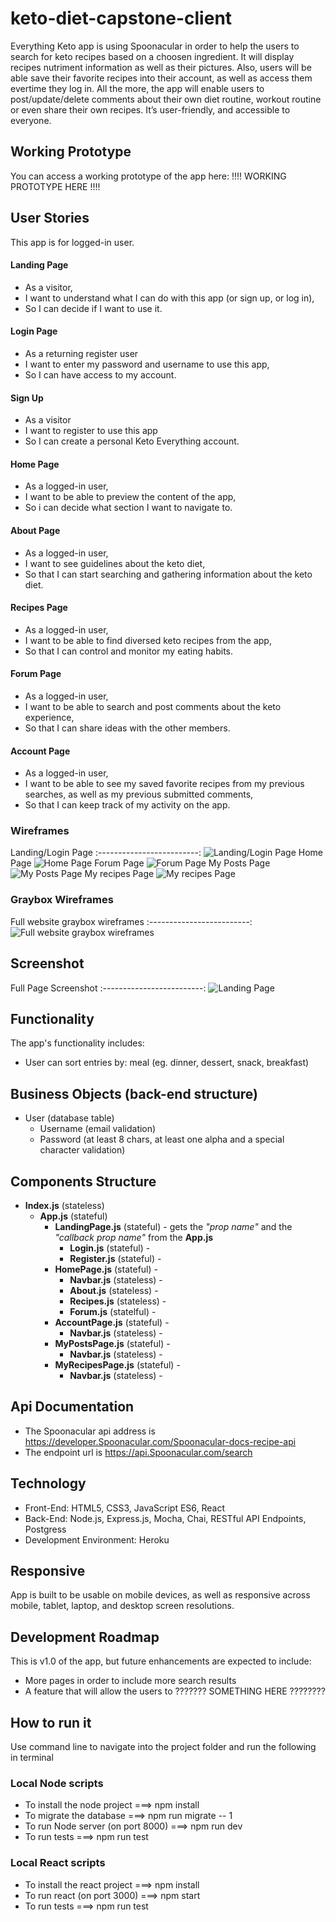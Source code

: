 # keto-diet-capstone-client
Everything Keto app is using Spoonacular in order to help the users to search for keto recipes based on a choosen ingredient.
It will display recipes nutriment information as well as their pictures.
Also, users will be able save their favorite recipes into their account, as well as access them evertime they log in.
All the more, the app will enable users to post/update/delete comments about their own diet routine, workout routine or even share their own recipes.
It’s user-friendly, and accessible to everyone.

## Working Prototype
You can access a working prototype of the app here: !!!! WORKING PROTOTYPE HERE !!!!

## User Stories
This app is for logged-in user.

#### Landing Page
* As a visitor,
* I want to understand what I can do with this app (or sign up, or log in), 
* So I can decide if I want to use it.

#### Login Page
* As a returning register user
* I want to enter my password and username to use this app,
* So I can have access to my account.


#### Sign Up
* As a visitor
* I want to register to use this app
* So I can create a personal Keto Everything account.


#### Home Page
* As a logged-in user,
* I want to be able to preview the content of the app,
* So i can decide what section I want to navigate to.


#### About Page
* As a logged-in user,
* I want to see guidelines about the keto diet,
* So that I can start searching and gathering information about the keto diet.

#### Recipes Page
* As a logged-in user,
* I want to be able to find diversed keto recipes from the app, 
* So that I can control and monitor my eating habits.


#### Forum Page
* As a logged-in user,
* I want to be able to search and post comments about the keto experience,
* So that I can share ideas with the other members.


#### Account Page
* As a logged-in user,
* I want to be able to see my saved favorite recipes from my previous searches, as well as my previous submitted comments,
* So that I can keep track of my activity on the app.

### Wireframes
Landing/Login Page
:-------------------------:
![Landing/Login Page](/github-images/wireframes/keto-diet-capstone-client-landingpage.jpg) 
Home Page
![Home Page](/github-images/wireframes/keto-diet-capstone-client-homepage.jpg) 
Forum Page
![Forum Page](/github-images/wireframes/keto-diet-capstone-client-forumpage.jpg) 
My Posts Page
![My Posts Page](/github-images/wireframes/keto-diet-capstone-client-myposts.jpg) 
My recipes Page
![My recipes Page](/github-images/wireframes/keto-diet-capstone-client-myrecipes.jpg) 

### Graybox Wireframes
Full website graybox wireframes
:-------------------------:
![Full website graybox wireframes](/github-images/wireframes/graybox-wireframes.png) 

## Screenshot
Full Page Screenshot 
:-------------------------:
![Landing Page](/github-images/screenshots/FILENAMEHERE.jpg) 

## Functionality
The app's functionality includes:
* User can sort entries by: meal (eg. dinner, dessert, snack, breakfast)

## Business Objects (back-end structure)
* User (database table)
    * Username (email validation)
    * Password (at least 8 chars, at least one alpha and a special character validation)


## Components Structure
* __Index.js__ (stateless)
    * __App.js__ (stateful)
        * __LandingPage.js__ (stateful) - gets the _"prop name"_ and the _"callback prop name"_ from the __App.js__
            * __Login.js__ (stateful) - 
            * __Register.js__ (stateful) - 
        * __HomePage.js__ (stateful)  - 
            * __Navbar.js__ (stateless) - 
            * __About.js__ (stateless) - 
            * __Recipes.js__ (stateless) - 
            * __Forum.js__ (statelful) - 
        * __AccountPage.js__ (stateful) - 
            * __Navbar.js__ (stateless) - 
        * __MyPostsPage.js__ (stateful) - 
            * __Navbar.js__ (stateless) - 
        * __MyRecipesPage.js__ (stateful) - 
            * __Navbar.js__ (stateless) - 

            

## Api Documentation
* The Spoonacular api address is  https://developer.Spoonacular.com/Spoonacular-docs-recipe-api
* The endpoint url is https://api.Spoonacular.com/search

## Technology
* Front-End: HTML5, CSS3, JavaScript ES6, React
* Back-End: Node.js, Express.js, Mocha, Chai, RESTful API Endpoints, Postgress
* Development Environment: Heroku

## Responsive
App is built to be usable on mobile devices, as well as responsive across mobile, tablet, laptop, and desktop screen resolutions.

## Development Roadmap
This is v1.0 of the app, but future enhancements are expected to include:
* More pages in order to include more search results 
* A feature that will allow the users to ??????? SOMETHING HERE ????????


## How to run it
Use command line to navigate into the project folder and run the following in terminal

### Local Node scripts
* To install the node project ===> npm install
* To migrate the database ===> npm run migrate -- 1
* To run Node server (on port 8000) ===> npm run dev
* To run tests ===> npm run test

### Local React scripts
* To install the react project ===> npm install
* To run react (on port 3000) ===> npm start
* To run tests ===> npm run test
































































 


